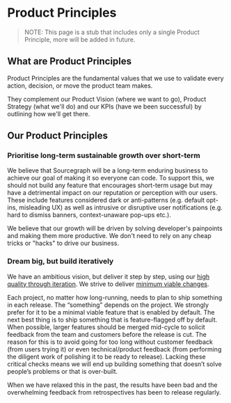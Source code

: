 # Product Principles

> NOTE: This page is a stub that includes only a single Product Principle, more will be added in future.

## What are Product Principles

Product Principles are the fundamental values that we use to validate every action, decision, or move the product team makes.

They complement our Product Vision (where we want to go), Product Strategy (what we'll do) and our KPIs (have we been successful) by outlining how we'll get there.

## Our Product Principles

### Prioritise long-term sustainable growth over short-term

We believe that Sourcegraph will be a long-term enduring business to achieve our goal of making it so everyone can code. To support this, we should not build any feature that encourages short-term usage but may have a detrimental impact on our reputation or perception with our users. These include features considered dark or anti-patterns (e.g. default opt-ins, misleading UX) as well as intrusive or disruptive user notifications (e.g. hard to dismiss banners, context-unaware pop-ups etc.).

We believe that our growth will be driven by solving developer's painpoints and making them more productive. We don't need to rely on any cheap tricks or "hacks" to drive our business.

### Dream big, but build iteratively

We have an ambitious vision, but deliver it step by step, using our [high quality through iteration](../../../company-info-and-process/values/#high-quality-through-iteration). We strive to deliver [minimum viable changes](https://about.gitlab.com/handbook/product/product-principles/#the-minimal-viable-change-mvc).

Each project, no matter how long-running, needs to plan to ship something in each release. The “something” depends on the project. We strongly prefer for it to be a minimal viable feature that is enabled by default. The next best thing is to ship something that is feature-flagged off by default. When possible, larger features should be merged mid-cycle to solicit feedback from the team and customers before the release is cut. The reason for this is to avoid going for too long without customer feedback (from users trying it) or even technical/product feedback (from performing the diligent work of polishing it to be ready to release). Lacking these critical checks means we will end up building something that doesn’t solve people’s problems or that is over-built.

When we have relaxed this in the past, the results have been bad and the overwhelming feedback from retrospectives has been to release regularly.
